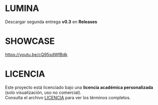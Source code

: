 
# LUMINA

Descargar segunda entrega **v0.3** en **Releases**


# SHOWCASE

https://youtu.be/cQ95sdWfBdk


# LICENCIA

Este proyecto está licenciado bajo una **licencia académica personalizada** (solo visualización, uso no comercial).  
Consulta el archivo [LICENCIA](LICENSE) para ver los términos completos.
